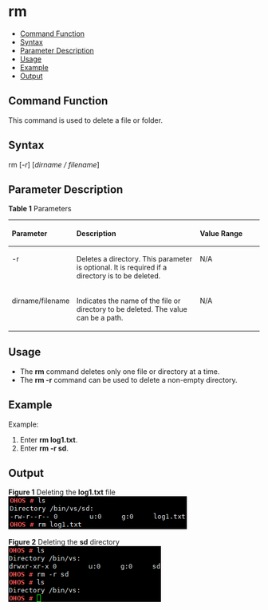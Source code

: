 # rm<a name="EN-US_TOPIC_0000001052370299"></a>

-   [Command Function](#section181141523142613)
-   [Syntax](#section8800926132619)
-   [Parameter Description](#section15476229152617)
-   [Usage](#section10578163215262)
-   [Example](#section18548133511263)
-   [Output](#section1565323814265)

## Command Function<a name="section181141523142613"></a>

This command is used to delete a file or folder.

## Syntax<a name="section8800926132619"></a>

rm \[_-r_\] \[_dirname / filename_\]

## Parameter Description<a name="section15476229152617"></a>

**Table  1**  Parameters

<a name="table1507mcpsimp"></a>
<table><thead align="left"><tr id="row1513mcpsimp"><th class="cellrowborder" valign="top" width="22.220000000000002%" id="mcps1.2.4.1.1"><p id="p1515mcpsimp"><a name="p1515mcpsimp"></a><a name="p1515mcpsimp"></a><strong id="b8231115224817"><a name="b8231115224817"></a><a name="b8231115224817"></a>Parameter</strong></p>
</th>
<th class="cellrowborder" valign="top" width="51.519999999999996%" id="mcps1.2.4.1.2"><p id="p1517mcpsimp"><a name="p1517mcpsimp"></a><a name="p1517mcpsimp"></a><strong id="b1599275514488"><a name="b1599275514488"></a><a name="b1599275514488"></a>Description</strong></p>
</th>
<th class="cellrowborder" valign="top" width="26.26%" id="mcps1.2.4.1.3"><p id="p1519mcpsimp"><a name="p1519mcpsimp"></a><a name="p1519mcpsimp"></a><strong id="b186611453114810"><a name="b186611453114810"></a><a name="b186611453114810"></a>Value Range</strong></p>
</th>
</tr>
</thead>
<tbody><tr id="row1520mcpsimp"><td class="cellrowborder" valign="top" width="22.220000000000002%" headers="mcps1.2.4.1.1 "><p id="p1522mcpsimp"><a name="p1522mcpsimp"></a><a name="p1522mcpsimp"></a>-r</p>
</td>
<td class="cellrowborder" valign="top" width="51.519999999999996%" headers="mcps1.2.4.1.2 "><p id="p1524mcpsimp"><a name="p1524mcpsimp"></a><a name="p1524mcpsimp"></a>Deletes a directory. This parameter is optional. It is required if a directory is to be deleted.</p>
</td>
<td class="cellrowborder" valign="top" width="26.26%" headers="mcps1.2.4.1.3 "><p id="p1526mcpsimp"><a name="p1526mcpsimp"></a><a name="p1526mcpsimp"></a>N/A</p>
</td>
</tr>
<tr id="row1527mcpsimp"><td class="cellrowborder" valign="top" width="22.220000000000002%" headers="mcps1.2.4.1.1 "><p id="p1529mcpsimp"><a name="p1529mcpsimp"></a><a name="p1529mcpsimp"></a>dirname/filename</p>
</td>
<td class="cellrowborder" valign="top" width="51.519999999999996%" headers="mcps1.2.4.1.2 "><p id="p1531mcpsimp"><a name="p1531mcpsimp"></a><a name="p1531mcpsimp"></a>Indicates the name of the file or directory to be deleted. The value can be a path.</p>
</td>
<td class="cellrowborder" valign="top" width="26.26%" headers="mcps1.2.4.1.3 "><p id="p1533mcpsimp"><a name="p1533mcpsimp"></a><a name="p1533mcpsimp"></a>N/A</p>
</td>
</tr>
</tbody>
</table>

## Usage<a name="section10578163215262"></a>

-   The  **rm**  command deletes only one file or directory at a time.
-   The  **rm -r**  command can be used to delete a non-empty directory.

## Example<a name="section18548133511263"></a>

Example:

1.  Enter  **rm log1.txt**.
2.  Enter  **rm -r sd**.

## Output<a name="section1565323814265"></a>

**Figure  1**  Deleting the  **log1.txt**  file<a name="fig886111415523"></a>  
![](figures/deleting-the-log1-txt-file.png "deleting-the-log1-txt-file")

**Figure  2**  Deleting the  **sd**  directory<a name="fig20659194885211"></a>  
![](figures/deleting-the-sd-directory.png "deleting-the-sd-directory")

